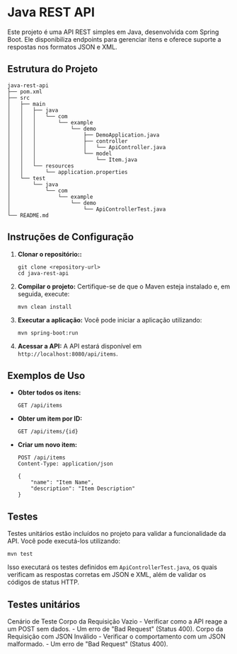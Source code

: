 # Java REST API

Este projeto é uma API REST simples em Java, desenvolvida com Spring Boot. Ele disponibiliza endpoints para gerenciar itens e oferece suporte a respostas nos formatos JSON e XML.

## Estrutura do Projeto

```
java-rest-api
├── pom.xml
├── src
│   ├── main
│   │   ├── java
│   │   │   └── com
│   │   │       └── example
│   │   │           └── demo
│   │   │               ├── DemoApplication.java
│   │   │               ├── controller
│   │   │               │   └── ApiController.java
│   │   │               └── model
│   │   │                   └── Item.java
│   │   └── resources
│   │       └── application.properties
│   └── test
│       └── java
│           └── com
│               └── example
│                   └── demo
│                       └── ApiControllerTest.java
└── README.md
```

## Instruções de Configuração

1. **Clonar o repositório::**
   ```
   git clone <repository-url>
   cd java-rest-api
   ```

2. **Compilar o projeto:**
   Certifique-se de que o Maven esteja instalado e, em seguida, execute:
   ```
   mvn clean install
   ```

3. **Executar a aplicação:**
   Você pode iniciar a aplicação utilizando:
   ```
   mvn spring-boot:run
   ```

4. **Acessar a API:**
   A API estará disponível em `http://localhost:8080/api/items`.

## Exemplos de Uso

- **Obter todos os itens:**
  ```
  GET /api/items
  ```

- **Obter um item por ID:**
  ```
  GET /api/items/{id}
  ```

- **Criar um novo item:**
  ```
  POST /api/items
  Content-Type: application/json

  {
      "name": "Item Name",
      "description": "Item Description"
  }
  ```

## Testes

Testes unitários estão incluídos no projeto para validar a funcionalidade da API. Você pode executá-los utilizando:
```
mvn test
```

Isso executará os testes definidos em `ApiControllerTest.java`, os quais verificam as respostas corretas em JSON e XML, além de validar os códigos de status HTTP.

## Testes unitários

Cenário de Teste
Corpo da Requisição Vazio - Verificar como a API reage a um POST sem dados. - Um erro de "Bad Request" (Status 400).
Corpo da Requisição com JSON Inválido - Verificar o comportamento com um JSON malformado. - Um erro de "Bad Request" (Status 400).



